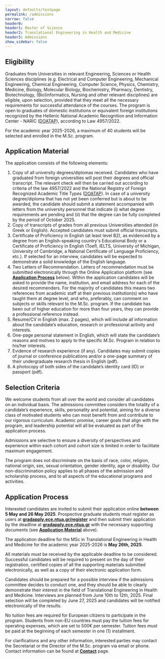 ```yaml
---
layout: defaults/textpage
permalink: /admissions
narrow: false
header0: 
header1: Master of Science
header2: Translational Engineering in Health and Medicine
header3: Admissions
show_sidebar: false
---
```

<div class="container">
    <div class="row flex-column">
        <h2 class="my-3">Eligibility</h2>
        <p>
            Graduates from Universities in relevant Engineering, Sciences or Health Sciences disciplines (e.g. Electrical and Computer
            Engineering, Mechanical Engineering, Chemical Engineering, Computer Science, Physics, Chemistry, Medicine, Biology,
            Molecular Biology, Biochemistry, Pharmacy, Dentistry, Biotechnology, (Bio)informatics, Nursing and other relevant disciplines)
            are eligible, upon selection, provided that they meet all the necessary requirements for successful attendance of the courses.
            The program is open to graduates of domestic institutions or equivalent foreign institutions recognized by the Hellenic
            National Academic Recognition and Information Center - NARIC (<a href="http://www.doatap.gr/en/index.php" target="_blank" class="font-weight-bold">DOATAP</a>), according to Law 4957/2022.
        </p>
        <p>
            For the academic year 2025-2026, a maximum of 40 students will be selected and enrolled in the M.Sc. program.
        </p>
        <h2 class="my-3" ><a id= "Application_Material_Section">Application Material</a></h2>
        <label class="col-12 pl-0">The application consists of the following elements:</label>
        <ol>
            <li class="mb-3">
                Copy of all university degrees/diplomas received. Candidates who have graduated from foreign universities will post their degrees and official
                transcript. The relevant check will then be carried out according to criteria of the law 4957/2022 and the National Registry of Foreign 
                Recognized Academic Title Types (<a href="http://www.doatap.gr/en/index.php" target="_blank" class="font-weight-bold">DOATAP</a>).
                In case of a university degree/diploma that has not yet been conferred but is about to
                be awarded, the candidate should submit a statement accompanied with letters from the university personnel that indicate (i) what degree
                requirements are pending and (ii) that the degree can be fully completed by the period of October 2025.
            </li>
            <li class="mb-3">
                Copy of transcripts of grades from all previous Universities attended (in Greek or English). Accepted candidates must submit official
                transcripts.
            </li>
            <li class="mb-3">
                Certificate of Proficiency in English (at least level B2), as evidenced by a degree from an English-speaking country's Educational Body
                or a Certificate of Proficiency in English (Toefl, IELTS, University of Michigan, University of Cambridge, a National Certificate of
                Language Proficiency, etc.). If selected for an interview, candidates will be expected to demonstrate a solid knowledge of the English
                language.
            </li>
            <li class="mb-3">
                Two Letters of Recommendation. Letters of recommendation must be submitted electronically through the Online Application platform (see 
                <a href="#Application_Process_Section"><strong>Application Process</strong></a> below). Within the application candidates will be asked
                to provide the name, institution, and email address for each of the desired recommenders. For the majority of candidates this means two
                references from academic staff at their previous institution(s) who have taught them at degree level, and who, preferably, can comment on
                subjects or skills relevant to the M.Sc. program. If the candidate has been out of higher education for more than four years, they can
                provide a professional reference instead.
            </li>
            <li class="mb-3">
                Resume/CV in English (max. 2 pages), which will include all information about the candidate’s education, research or professional
                activity and interests.
            </li>
            <li class="mb-3">
                One-page personal statement in English, which will state the candidate’s reasons and motives to apply to the specific M.Sc. Program in
                relation to his/her interests.
            </li>
            <li class="mb-3">
                Evidence of research experience (if any). Candidates may submit copies of journal or conference publications and/or a one-page summary of
                their undergraduate research thesis in English (pdf).
            </li>
            <li class="mb-3">
                A photocopy of both sides of the candidate’s identity card (ID) or passport (pdf).
            </li>
        </ol>
        <h2 class="my-3">Selection Criteria</h2>
        <p>
            We welcome students from all over the world and consider all candidates on an individual basis. The admissions committee
            considers the totality of a candidate’s experience, skills, personality and potential, aiming for a diverse class of motivated
            students who can most benefit from and contribute to our rigorous curriculum. Academic promise, career goals that align with the program, 
            and leadership potential will all be evaluated as part of the application process.
        </p>
        <p>
            Admissions are selective to ensure a diversity of perspectives and experience within each cohort and cohort size is limited in
            order to facilitate maximum engagement.
        </p>
        <p>
            The program does not discriminate on the basis of race, color, religion, national origin, sex, sexual orientation, gender identity,
            age or disability. Our non-discrimination policy applies to all phases of the admission and scholarship process, and to all
            aspects of the educational programs and activities.
        </p>
        <h2 class="my-3"><a id= "Application_Process_Section">Application Process</a></h2>
        <p>
            Interested candidates are invited to submit their application online <strong>between  5 May and 26 May 2025</strong>. Prospective graduate
            students must register as users at 
            <a href ="https://gradapply.ece.ntua.gr/register" target="_blank"><strong>gradapply.ece.ntua.gr/register</strong></a> 
            and then submit their application by the deadline at 
            <a href ="https://gradapply.ece.ntua.gr/" target="_blank"><strong>gradapply.ece.ntua.gr</strong></a> 
            with the necessary supporting documents (see <a href="#Application_Material_Section"><strong>Application Material</strong></a> above).
        </p>
        <p>
            The application deadline for the MSc in Translational Engineering in Health and Medicine for the academic year 2025-2026 is 
            <strong>May 26th, 2025</strong>.
        </p>
        <p>
            All materials must be received by the applicable deadline to be considered. Successful candidates will be required to present
            on the day of their registration, certified copies of all the supporting materials submitted electronically, as well as a copy of their
            electronic application form.
        </p>
        <p>
            Candidates should be prepared for a possible interview if the admissions committee decides to conduct one, and they should be able to clearly
            demonstrate their interest in the field of Translational Engineering in Health and Medicine. Interviews are planned from June 10th to 12th, 2025. Final
            selection will be completed by June 27, 2025 and candidates will be notified electronically of the results.
        </p>
        <p>
            No tuition fees are required for European citizens to participate in the program. Students from non-EU countries must pay the
            tuition fees for operating expenses, which are set to 500€ per semester. Tuition fees must be paid at the beginning of each
            semester in one (1) installment.
        </p>
        <p>
            For clarifications and any other information, interested parties may contact the Secretariat or the Director of the M.Sc.
            program via email or phone. Contact information can be found at <a href="{{site.baseurl}}/contact"><strong>Contact</strong></a> page.
        </p>   
    </div>

</div>
